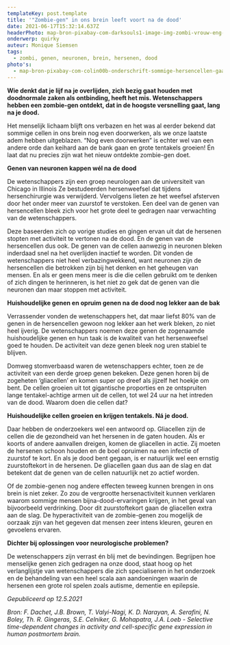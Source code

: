 ```yaml
---
templateKey: post.template
title: '"Zombie-gen" in ons brein leeft voort na de dood'
date: 2021-06-17T15:32:14.637Z
headerPhoto: map-bron-pixabay-com-darksouls1-image-img-zombi-vrouw-eng-jpg-onderschrift-zombi-vrouw-eng
onderwerp: quirky
auteur: Monique Siemsen
tags:
  - zombi, genen, neuronen, brein, hersenen, dood
photo's:
  - map-bron-pixabay-com-colin00b-onderschrift-sommige-hersencellen-gaan-extra-aan-de-slag-na-de-dood-de-genen-van-die-cellen-werken-zelfs-overuren-image-img-neuronen-verbinding-hersencellen-jpg
---
```

**Wie denkt dat je lijf na je overlijden, zich bezig gaat houden met doodnormale zaken als ontbinding, heeft het mis. Wetenschappers hebben een zombie-gen ontdekt, dat in de hoogste versnelling gaat, lang na je dood.**

Het menselijk lichaam blijft ons verbazen en het was al eerder bekend dat sommige cellen in ons brein nog even doorwerken, als we onze laatste adem hebben uitgeblazen. “Nog even doorwerken” is echter wel van een andere orde dan keihard aan de bank gaan en grote tentakels groeien! Én laat dat nu precies zijn wat het nieuw ontdekte zombie-gen doet.

**Genen van neuronen kappen wél na de dood**

De wetenschappers zijn een groep neurologen aan de universiteit van Chicago in Illinois Ze bestudeerden hersenweefsel dat tijdens hersenchirurgie was verwijderd. Vervolgens lieten ze het weefsel afsterven door het onder meer van zuurstof te verstoken. Een deel van de genen van hersencellen bleek zich voor het grote deel te gedragen naar verwachting van de wetenschappers. 

Deze baseerden zich op vorige studies en gingen ervan uit dat de hersenen stopten met activiteit te vertonen na de dood. En de genen van de hersencellen dus ook. De genen van de cellen aanwezig in neuronen bleken inderdaad snel na het overlijden inactief te worden. Dit vonden de wetenschappers niet heel verbazingwekkend, want neuronen zijn de hersencellen die betrokken zijn bij het denken en het geheugen van mensen. En als er geen mens meer is die die cellen gebruikt om te denken of zich dingen te herinneren, is het niet zo gek dat de genen van die neuronen dan maar stoppen met activiteit. 

**Huishoudelijke genen en opruim genen na de dood nog lekker aan de bak**

Verrassender vonden de wetenschappers het, dat maar liefst 80% van de genen in de hersencellen gewoon nog lekker aan het werk bleken, zo niet heel ijverig. De wetenschappers noemen deze genen de zogenaamde huishoudelijke genen en hun taak is de kwaliteit van het hersenweefsel goed te houden. De activiteit van deze genen bleek nog uren stabiel te blijven.

Domweg stomverbaasd waren de wetenschappers echter, toen ze de activiteit van een derde groep genen bekeken. Deze genen horen bij de zogeheten ‘gliacellen’ en komen super op dreef als jijzelf het hoekje om bent. De cellen groeien uit tot gigantische proporties en ze ontspruiten lange tentakel-achtige armen uit de cellen, tot wel 24 uur na het intreden van de dood. Waarom doen die cellen dat? 

**Huishoudelijke cellen groeien en krijgen tentakels. Ná je dood.**

Daar hebben de onderzoekers wel een antwoord op. Gliacellen zijn de cellen die de gezondheid van het hersenen in de gaten houden. Als er koorts of andere aanvallen dreigen, komen de gliacellen in actie. Zij moeten de hersenen schoon houden en de boel opruimen na een infectie of zuurstof te kort. En als je dood bent gegaan, is er natuurlijk wel een ernstig zuurstoftekort in de hersenen. De gliacellen gaan dus aan de slag en dat betekent dat de genen van de cellen natuurlijk net zo actief worden.

Of de zombie-genen nog andere effecten teweeg kunnen brengen in ons brein is niet zeker. Zo zou de vergrootte hersenactiviteit kunnen verklaren waarom sommige mensen bijna-dood-ervaringen krijgen, in het geval van bijvoorbeeld verdrinking. Door dit zuurstoftekort gaan de gliacellen extra aan de slag. De hyperactiviteit van de zombie-genen zou mogelijk de oorzaak zijn van het gegeven dat mensen zeer intens kleuren, geuren en gevoelens ervaren.

**Dichter bij oplossingen voor neurologische problemen?**

De wetenschappers zijn verrast én blij met de bevindingen. Begrijpen hoe menselijke genen zich gedragen na onze dood, staat hoog op het verlanglijstje van wetenschappers die zich specialiseren in het onderzoek en de behandeling van een heel scala aan aandoeningen waarin de hersenen een grote rol spelen zoals autisme, dementie en epilepsie.

*Gepubliceerd op 12.5.2021*

*Bron: F. Dachet, J.B. Brown, T. Valyi-Nagi, K. D. Narayan, A. Serafini, N. Boley, Th. R. Gingeras, S.E. Celniker, G. Mohapatra, J.A. Loeb - Selective time-dependent changes in activity and cell-specific gene expression in human postmortem brain.*